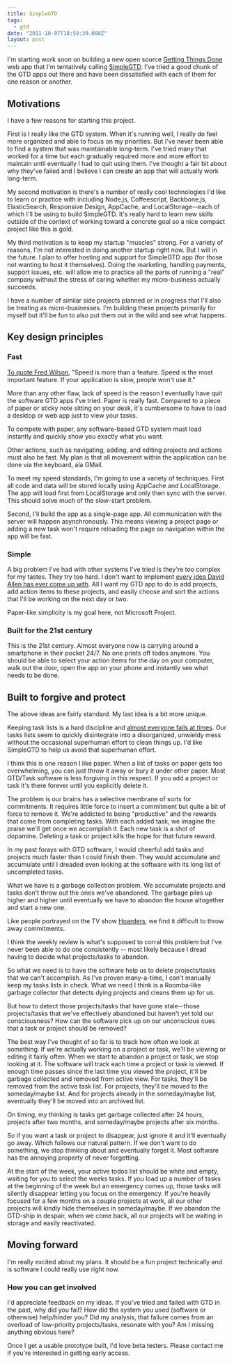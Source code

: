```yaml
---
title: SimpleGTD
tags:
  - gtd
date: "2011-10-07T18:59:39.000Z"
layout: post
---
```


I'm starting work soon on building a new open source [Getting Things Done][0] web app that I'm tentatively calling [SimpleGTD][1]. I've tried a good chunk of the GTD apps out there and have been dissatisfied with each of them for one reason or another.

## Motivations

I have a few reasons for starting this project.

First is I really like the GTD system. When it's running well, I really do feel more organized and able to focus on my priorities. But I've never been able to find a system that was maintainable long-term. I've tried many that worked for a time but each gradually required more and more effort to maintain until eventually I had to quit using them. I've thought a fair bit about why they've failed and I believe I can create an app that will actually work long-term.

My second motivation is there's a number of really cool technologies I'd like to learn or practice with including Node.js, Coffeescript, Backbone.js, ElasticSearch, Responsive Design, AppCache, and LocalStorage--each of which I'll be using to build SimpleGTD. It's really hard to learn new skills outside of the context of working toward a concrete goal so a nice compact project like this is gold.

My third motivation is to keep my startup "muscles" strong. For a variety of reasons, I'm not interested in doing another startup right now. But I will in the future. I plan to offer hosting and support for SimpleGTD app (for those not wanting to host it themselves). Doing the marketing, handling payments, support issues, etc. will allow me to practice all the parts of running a "real" company without the stress of caring whether my micro-business actually succeeds.

I have a number of similar side projects planned or in progress that I'll also be treating as micro-businesses. I'm building these projects primarily for myself but it'll be fun to also put them out in the wild and see what happens.

## Key design principles

### Fast

[To quote Fred Wilson][2], "Speed is more than a feature. Speed is the most important feature. If your application is slow, people won't use it."

More than any other flaw, lack of speed is the reason I eventually have quit the software GTD apps I've tried. Paper is really fast. Compared to a piece of paper or sticky note sitting on your desk, it's cumbersome to have to load a desktop or web app just to view your tasks.

To compete with paper, any software-based GTD system must load instantly and quickly show you exactly what you want.

Other actions, such as navigating, adding, and editing projects and actions must also be fast. My plan is that all movement within the application can be done via the keyboard, ala GMail.

To meet my speed standards, I'm going to use a variety of techniques. First all code and data will be stored locally using AppCache and LocalStorage. The app will load first from LocalStorage and only then sync with the server. This should solve much of the slow-start problem.

Second, I'll build the app as a single-page app. All communication with the server will happen asynchronously. This means viewing a project page or adding a new task won't require reloading the page so navigation within the app will be fast.

### Simple

A big problem I've had with other systems I've tried is they're too complex for my tastes. They try too hard. I don't want to implement [every idea David Allen has ever come up with][3]. All I want my GTD app to do is add projects, add action items to these projects, and easily choose and sort the actions that I'll be working on the next day or two.

Paper-like simplicity is my goal here, not Microsoft Project.

### Built for the 21st century

This is the 21st century. Almost everyone now is carrying around a smartphone in their pocket 24/7\. No one prints off todos anymore. You should be able to select your action items for the day on your computer, walk out the door, open the app on your phone and instantly see what needs to be done.

## Built to forgive and protect

The above ideas are fairly standard. My last idea is a bit more unique.

Keeping task lists is a hard discipline and [almost everyone fails at times][4]. Our tasks lists seem to quickly disintegrate into a disorganized, unwieldy mess without the occasional superhuman effort to clean things up. I'd like SimpleGTD to help us avoid that superhuman effort.

I think this is one reason I like paper. When a list of tasks on paper gets too overwhelming, you can just throw it away or bury it under other paper. Most GTD/Task software is less forgiving in this respect. If you add a project or task it's there forever until you explicitly delete it.

The problem is our brains has a selective membrane of sorts for commitments. It requires little force to insert a commitment but quite a bit of force to remove it. We're addicted to being "productive" and the rewards that come from completing tasks. With each added task, we imagine the praise we'll get once we accomplish it. Each new task is a shot of dopamine. Deleting a task or project kills the hope for that future reward.

In my past forays with GTD software, I would cheerful add tasks and projects much faster than I could finish them. They would accumulate and accumulate until I dreaded even looking at the software with its long list of uncompleted tasks.

What we have is a garbage collection problem. We accumulate projects and tasks don't throw out the ones we've abandoned. The garbage piles up higher and higher until eventually we have to abandon the house altogether and start a new one.

Like people portrayed on the TV show [Hoarders][5], we find it difficult to throw away commitments.

I think the weekly review is what's supposed to corral this problem but I've never been able to do one consistently -- most likely because I dread having to decide what projects/tasks to abandon.

So what we need is to have the software help us to delete projects/tasks that we can't accomplish. As I've proven many-a-time, I can't manually keep my tasks lists in check. What we need I think is a Roomba-like garbage collector that detects dying projects and cleans them up for us.

But how to detect those projects/tasks that have gone stale--those projects/tasks that we've effectively abandoned but haven't yet told our consciousness? How can the software pick up on our unconscious cues that a task or project should be removed?

The best way I've thought of so far is to track how often we look at something. If we're actually working on a project or task, we'll be viewing or editing it fairly often. When we start to abandon a project or task, we stop looking at it. The software will track each time a project or task is viewed. If enough time passes since the last time you viewed the project, it'll be garbage collected and removed from active view. For tasks, they'll be removed from the active task list. For projects, they'll be moved to the someday/maybe list. And for projects already in the someday/maybe list, eventually they'll be moved into an archived list.

On timing, my thinking is tasks get garbage collected after 24 hours, projects after two months, and someday/maybe projects after six months.

So if you want a task or project to disappear, just ignore it and it'll eventually go away. Which follows our natural pattern. If we don't want to do something, we stop thinking about and eventually forget it. Most software has the annoying property of never forgetting.

At the start of the week, your active todos list should be white and empty, waiting for you to select the weeks tasks. If you load up a number of tasks at the beginning of the week but an emergency comes up, those tasks will silently disappear letting you focus on the emergency. If you're heavily focused for a few months on a couple projects at work, all our other projects will kindly hide themselves in someday/maybe. If we abandon the GTD-ship in despair, when we come back, all our projects will be waiting in storage and easily reactivated.

## Moving forward

I'm really excited about my plans. It should be a fun project technically and is software I could really use right now.

### How you can get involved

I'd appreciate feedback on my ideas. If you've tried and failed with GTD in the past, why did you fail? How did the system you used (software or otherwise) help/hinder you? Did my analysis, that failure comes from an overload of low-priority projects/tasks, resonate with you? Am I missing anything obvious here?

Once I get a usable prototype built, I'd love beta testers. Please contact me if you're interested in getting early access.


[0]: http://en.wikipedia.org/wiki/Getting_Things_Done
[1]: https://github.com/KyleAMathews/simple-gtd
[2]: http://thinkvitamin.com/web-apps/fred-wilsons-10-golden-principles-of-successful-web-apps/
[3]: http://www.dragosroua.com/staying-gtd-over-the-hype/
[4]: https://plus.google.com/114723964985237592593/posts/hsVEEpov6Ti
[5]: http://www.aetv.com/hoarders/about/
